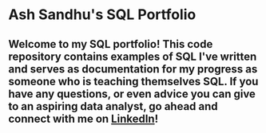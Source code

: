 # Ash Sandhu's SQL Portfolio

## Welcome to my SQL portfolio! This code repository contains examples of SQL I've written and serves as documentation for my progress as someone who is teaching themselves SQL. If you have any questions, or even advice you can give to an aspiring data analyst, go ahead and connect with me on [LinkedIn](https://www.linkedin.com/in/ashsandhu/)!
